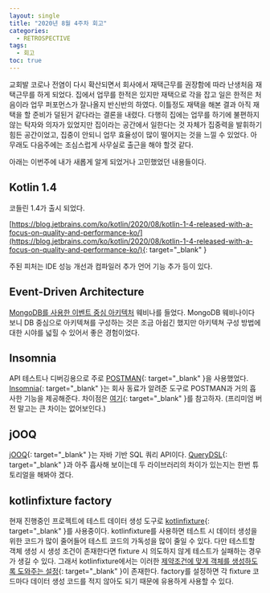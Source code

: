 ```yaml
---
layout: single
title: "2020년 8월 4주차 회고"
categories:
  - RETROSPECTIVE
tags:
  - 회고
toc: true
---
```


교회발 코로나 전염이 다시 확산되면서 회사에서 재택근무를 권장함에 따라 난생처음 재택근무를 하게 되었다. 집에서 업무를 한적은 있지만 재택으로 각을 잡고 일은 한적은 처음이라 업무 퍼포먼스가 잘나올지 반신반의 하였다. 이틀정도 재택을 해본 결과 아직 재택을 할 준비가 덜된거 같다라는 결론을 내렸다. 다행히 집에는 업무를 하기에 불편하지 않는 탁자와 의자가 있었지만 집이라는 공간에서 일한다는 것 자체가 집중력을 발휘하기 힘든 공간이었고, 집중이 안되니 업무 효율성이 많이 떨어지는 것을 느낄 수 있었다. 아무래도 다음주에는 조심스럽게 사무실로 출근을 해야 할것 같다.

아래는 이번주에 내가 새롭게 알게 되었거나 고민했었던 내용들이다.

## Kotlin 1.4

코들린 1.4가 출시 되었다. 

[https://blog.jetbrains.com/ko/kotlin/2020/08/kotlin-1-4-released-with-a-focus-on-quality-and-performance-ko/](https://blog.jetbrains.com/ko/kotlin/2020/08/kotlin-1-4-released-with-a-focus-on-quality-and-performance-ko/){: target="\_blank" }

주된 피처는 IDE 성능 개선과 컴파일러 추가 언어 기능 추가 등이 있다.

## Event-Driven Architecture

[MongoDB를 사용한 이벤트 중심 아키텍처](https://www.mongodb.com/presentations/-mongodb-event-driven-webinar-recording) 웨비나를 들었다. MongoDB 웨비나이다 보니 DB 중심으로 아키텍쳐를 구성하는 것은 조금 아쉽긴 했지만 아키텍쳐 구성 방법에 대한 시야를 넓힐 수 있어서 좋은 경험이었다.

## Insomnia

API 테스트나 디버깅용으로 주로 [POSTMAN](https://www.postman.com/){: target="\_blank" }을 사용했었다. [Insomnia](https://insomnia.rest){: target="\_blank" }는 회사 동료가 알려준 도구로 POSTMAN과 거의 흡사한 기능을 제공해준다. 차이점은 [여기](https://gist.github.com/samoshkin/c0a2c0dd85b1d5b02d893a0f6ac0e93c){: target="\_blank" }를 참고하자. (프리미엄 버전 말고는 큰 차이는 없어보인다.)

## jOOQ

[jOOQ](https://www.jooq.org){: target="\_blank" }는 자바 기반 SQL 쿼리 API이다. [QueryDSL](https://github.com/querydsl/querydsl){: target="\_blank" }과 아주 흡사해 보이는데 두 라이브러리의 차이가 있는지는 한번 튜토리얼을 해봐야 겠다.

## kotlinfixture factory

현재 진행중인 프로젝트에 테스트 데이터 생성 도구로 [kotlinfixture](https://github.com/appmattus/kotlinfixture){: target="\_blank" }를 사용중이다. kotlinfixture를 사용하면 테스트 시 데이터 생성을 위한 코드가 많이 줄어들어 테스트 코드의 가독성을 많이 줄일 수 있다. 다만 테스트할 객체 생성 시 생성 조건이 존재한다면 fixture 시 의도하지 않게 테스트가 실패하는 경우가 생길 수 있다. 그래서 kotlinfixture에서는 이러한 [제약조건에 맞게 객체를 생성하도록 도와주는 설정](https://github.com/appmattus/kotlinfixture/blob/main/fixture/configuration-options.adoc){: target="\_blank" }이 존재한다. factory를 설정하면 각 fixture 코드마다 데이터 생성 코드를 적지 않아도 되기 때문에 유용하게 사용할 수 있다.